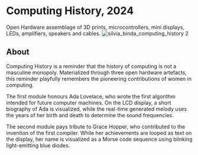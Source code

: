 # Computing History, 2024
Open Hardware assemblage of 3D prints, microcontrollers, mini displays, LEDs, amplifiers, speakers and cables.
![silvia_binda_computing_history 2](https://github.com/silviabinda/computing_history/assets/79167212/00c77263-c341-4c0f-bd8c-f1702a757a2a)

## About
Computing History is a reminder that the history of computing is not a masculine monopoly. Materialized through three open hardware artefacts, this reminder playfully remembers the pioneering contributions of women in computing.

The first module honours Ada Lovelace, who wrote the first algorithm intended for future computer machines. On the LCD display, a short biography of Ada is visualized, while the real-time generated melody uses the years of her birth and death to determine the sound frequencies.

The second module pays tribute to Grace Hopper, who contributed to the invention of the first compiler. While her achievements are looped as text on the display, her name is visualized as a Morse code sequence using blinking light-emitting blue diodes.
